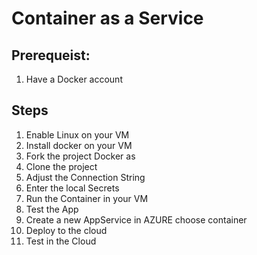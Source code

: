 # Container as a Service
## Prerequeist: 
1. Have a Docker account
## Steps
1. Enable Linux on your VM
2. Install docker on your VM
3. Fork the project Docker as
4. Clone the project
5. Adjust the Connection String
6. Enter the local Secrets
7. Run the Container in your VM
8. Test the App 
9. Create a new AppService in AZURE choose container
10. Deploy to the cloud
11. Test in the Cloud

